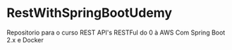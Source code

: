 # RestWithSpringBootUdemy
Repositorio para o curso REST API's RESTFul do 0 à AWS Com Spring Boot 2.x e Docker 
